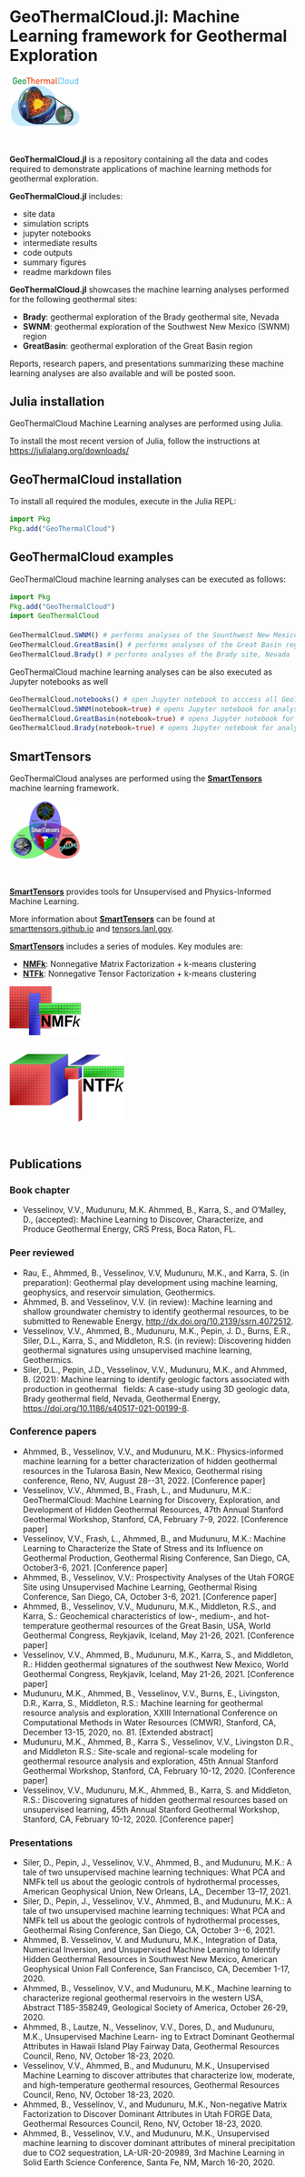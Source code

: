 # GeoThermalCloud.jl: Machine Learning framework for Geothermal Exploration

<div style="text-align: left; padding-bottom: 30px;">
	<a href="https://github.com/SmartTensors/GeoThermalCloud.jl">
    	<img src="logos/geothermalcloud-small.png" alt="geothermalcloud" width=25%  max-width=125px;/>
	</a>
</div>

**GeoThermalCloud.jl** is a repository containing all the data and codes required to demonstrate applications of machine learning methods for geothermal exploration.

**GeoThermalCloud.jl** includes:
- site data
- simulation scripts
- jupyter notebooks
- intermediate results
- code outputs
- summary figures
- readme markdown files

**GeoThermalCloud.jl** showcases the machine learning analyses performed for the following geothermal sites:

- **Brady**: geothermal exploration of the Brady geothermal site, Nevada
- **SWNM**: geothermal exploration of the Southwest New Mexico (SWNM) region
- **GreatBasin**: geothermal exploration of the Great Basin region

Reports, research papers, and presentations summarizing these machine learning analyses are also available and will be posted soon.

## Julia installation

GeoThermalCloud Machine Learning analyses are performed using Julia.

To install the most recent version of Julia, follow the instructions at https://julialang.org/downloads/

## GeoThermalCloud installation

To install all required the modules, execute in the Julia REPL:

```julia
import Pkg
Pkg.add("GeoThermalCloud")
```
## GeoThermalCloud examples

GeoThermalCloud machine learning analyses can be executed as follows:

```julia
import Pkg
Pkg.add("GeoThermalCloud")
import GeoThermalCloud

GeoThermalCloud.SWNM() # performs analyses of the Sounthwest New Mexico region
GeoThermalCloud.GreatBasin() # performs analyses of the Great Basin region
GeoThermalCloud.Brady() # performs analyses of the Brady site, Nevada
```

GeoThermalCloud machine learning analyses can be also executed as Jupyter notebooks as well

```julia
GeoThermalCloud.notebooks() # open Jupyter notebook to acccess all GeoThermalCloud notebooks
GeoThermalCloud.SWNM(notebook=true) # opens Jupyter notebook for analyses of the Sounthwest New Mexico region
GeoThermalCloud.GreatBasin(notebook=true) # opens Jupyter notebook for analyses of the Great Basin region
GeoThermalCloud.Brady(notebook=true) # opens Jupyter notebook for analyses of the Brady site, Nevada
```
## SmartTensors

GeoThermalCloud analyses are performed using the [**SmartTensors**](https://github.com/SmartTensors) machine learning framework.

<div style="text-align: left; padding-bottom: 30px;">
	<a href="https://github.com/SmartTensors">
		<img src="logos/SmartTensorsNewSmaller.png" alt="SmartTensors" width=25%  max-width=125px;/>
	</a>
</div>

[**SmartTensors**](https://github.com/SmartTensors) provides tools for Unsupervised and Physics-Informed Machine Learning.

More information about [**SmartTensors**](https://github.com/SmartTensors) can be found at [smarttensors.github.io](https://smarttensors.github.io) and [tensors.lanl.gov](http://tensors.lanl.gov).

[**SmartTensors**](https://github.com/SmartTensors) includes a series of modules. Key modules are:

- [**NMFk**](https://github.com/SmartTensors/NMFk.jl): Nonnegative Matrix Factorization + k-means clustering
- [**NTFk**](https://github.com/SmartTensors/NTFk.jl): Nonnegative Tensor Factorization + k-means clustering

<div style="text-align: left; padding-bottom: 30px;">
	<a href="https://github.com/SmartTensors/NMFk.jl">
		<img src="logos/nmfk-logo.png" alt="nmfk" width=25%  max-width=125px;/>
	</a>
</div>

<div style="text-align: left; padding-bottom: 30px;">
	<a href="https://github.com/SmartTensors/NTFk.jl">
		<img src="logos/ntfk-logo.png" alt="ntfk" width=40%  max-width=125px;/>
	</a>
</div>

## Publications

### Book chapter

- Vesselinov, V.V., Mudunuru, M.K. Ahmmed, B., Karra, S., and O’Malley, D., (accepted): Machine Learning to Discover, Characterize, and Produce Geothermal Energy, CRS Press, Boca Raton, FL.

### Peer reviewed

- Rau, E., Ahmmed, B., Vesselinov, V.V, Mudunuru, M.K., and Karra, S. (in preparation): Geothermal play development using machine learning, geophysics, and reservoir simulation, Geothermics.
- Ahmmed, B. and Vesselinov, V.V. (in review): Machine learning and shallow groundwater chemistry to identify geothermal resources, to be submitted to Renewable Energy, http://dx.doi.org/10.2139/ssrn.4072512. 
- Vesselinov, V.V., Ahmmed, B., Mudunuru, M.K., Pepin, J. D., Burns, E.R., Siler, D.L., Karra, S., and Middleton, R.S. (in review): Discovering hidden geothermal signatures using unsupervised machine learning, Geothermics.
- Siler, D.L., Pepin, J.D., Vesselinov, V.V., Mudunuru, M.K., and Ahmmed, B. (2021): Machine learning to identify geologic factors associated with production in geothermal  fields: A case-study using 3D geologic data, Brady geothermal field, Nevada, Geothermal Energy, https://doi.org/10.1186/s40517-021-00199-8.

### Conference papers

- Ahmmed, B., Vesselinov, V.V., and Mudunuru, M.K.: Physics-informed machine learning for a better characterization of hidden geothermal resources in the Tularosa Basin, New Mexico, Geothermal rising conference, Reno, NV, August 28--31, 2022. [Conference paper]
- Vesselinov, V.V., Ahmmed, B., Frash, L., and Mudunuru, M.K.: GeoThermalCloud: Machine Learning for Discovery, Exploration, and Development of Hidden Geothermal Resources, 47th Annual Stanford Geothermal Workshop, Stanford, CA, February 7-9, 2022. [Conference paper]
- Vesselinov, V.V., Frash, L., Ahmmed, B., and Mudunuru, M.K.: Machine Learning to Characterize the State of Stress and its Influence on Geothermal Production, Geothermal Rising Conference, San Diego, CA, October3-6, 2021. [Conference paper]
- Ahmmed, B., Vesselinov, V.V.: Prospectivity Analyses of the Utah FORGE Site using Unsupervised Machine Learning, Geothermal Rising Conference, San Diego, CA, October 3-6, 2021. [Conference paper]
- Ahmmed, B., Vesselinov, V.V., Mudunuru, M.K., Middleton, R.S., and Karra, S.: Geochemical characteristics of low-, medium-, and hot-temperature geothermal resources of the Great Basin, USA, World Geothermal Congress, Reykjavik, Iceland, May 21-26, 2021. [Conference paper]
- Vesselinov, V.V., Ahmmed, B., Mudunuru, M.K., Karra, S., and Middleton, R.: Hidden geothermal signatures of the southwest New Mexico, World Geothermal Congress, Reykjavik, Iceland, May 21-26, 2021. [Conference paper]
- Mudunuru, M.K., Ahmmed, B., Vesselinov, V.V., Burns, E., Livingston, D.R., Karra, S., Middleton, R.S.: Machine learning for geothermal resource analysis and exploration, XXIII International Conference on Computational Methods in Water Resources (CMWR), Stanford, CA, December 13-15, 2020, no. 81. [Extended abstract]
- Mudunuru, M.K., Ahmmed, B., Karra S., Vesselinov, V.V., Livingston D.R., and Middleton R.S.: Site-scale and regional-scale modeling for geothermal resource analysis and exploration, 45th Annual Stanford Geothermal Workshop, Stanford, CA, February 10-12, 2020. [Conference paper]
- Vesselinov, V.V., Mudunuru, M.K., Ahmmed, B., Karra, S. and Middleton, R.S.: Discovering signatures of hidden geothermal resources based on unsupervised learning, 45th Annual Stanford Geothermal Workshop, Stanford, CA, February 10-12, 2020. [Conference paper]

### Presentations

- Siler, D., Pepin, J., Vesselinov, V.V., Ahmmed, B., and Mudunuru, M.K.: A tale of two unsupervised machine learning techniques: What PCA and NMFk tell us about the geologic controls of hydrothermal processes, American Geophysical Union, New Orleans, LA,, December 13–17, 2021.
- Siler, D., Pepin, J., Vesselinov, V.V., Ahmmed, B., and Mudunuru, M.K.: A tale of two unsupervised machine learning techniques: What PCA and NMFk tell us about the geologic controls of hydrothermal processes, Geothermal Rising Conference, San Diego, CA, October 3--6, 2021.
- Ahmmed, B. Vesselinov, V. and Mudunuru, M.K., Integration of Data, Numerical Inversion,  and  Unsupervised Machine Learning to Identify Hidden Geothermal Resources in Southwest New Mexico, American Geophysical Union Fall Conference, San Francisco, CA, December 1-17, 2020.
- Ahmmed, B., Vesselinov, V.V., and Mudunuru, M.K., Machine learning to characterize regional geothermal reservoirs in the western USA, Abstract T185-358249, Geological Society of America, October 26-29, 2020.
- Ahmmed, B., Lautze, N., Vesselinov, V.V., Dores, D., and Mudunuru, M.K., Unsupervised Machine Learn- ing to Extract Dominant Geothermal Attributes in Hawaii Island Play Fairway Data, Geothermal Resources Council, Reno, NV, October 18-23, 2020.
- Vesselinov, V.V., Ahmmed, B., and Mudunuru, M.K., Unsupervised Machine Learning to discover attributes that characterize low, moderate, and high-temperature geothermal resources, Geothermal Resources Council, Reno, NV, October 18-23, 2020.
- Ahmmed, B., Vesselinov, V., and Mudunuru, M.K., Non-negative Matrix Factorization to Discover Dominant Attributes in Utah FORGE Data, Geothermal Resources Council, Reno, NV, October 18-23, 2020.
- Ahmmed, B., Vesselinov, V.V., and Mudunuru, M.K., Unsupervised machine learning to discover dominant attributes of mineral precipitation due to CO2 sequestration, LA-UR-20-20989, 3rd Machine Learning in Solid Earth Science Conference, Santa Fe, NM, March 16-20, 2020.


